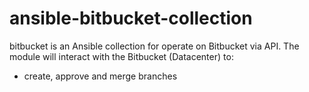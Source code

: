 # ansible-bitbucket-collection

bitbucket is an Ansible collection for operate on Bitbucket via API. The module will interact with the Bitbucket (Datacenter) to:
* create, approve and merge branches